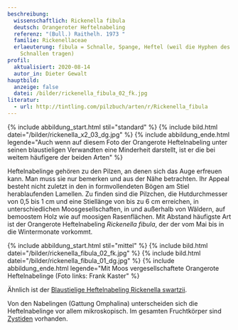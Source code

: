 ```yaml
---
beschreibung:
  wissenschaftlich: Rickenella fibula
  deutsch: Orangeroter Heftelnabeling
  referenz: "(Bull.) Raithelh. 1973 "
  familie: Rickenellaceae
  erlaeuterung: fibula = Schnalle, Spange, Heftel (weil die Hyphen des Pilzes
    Schnallen tragen)
profil:
  aktualisiert: 2020-08-14
  autor_in: Dieter Gewalt
hauptbild:
  anzeige: false
  datei: /bilder/rickenella_fibula_02_fk.jpg
literatur:
  - url: http://tintling.com/pilzbuch/arten/r/Rickenella_fibula
---
```

{% include abbildung_start.html stil="standard" %}
{% include bild.html datei="/bilder/rickenella_x2_03_dg.jpg" %}
{% include abbildung_ende.html legende="Auch wenn auf diesem Foto der Orangerote Heftelnabeling unter seinen blaustieligen Verwandten eine Minderheit darstellt, ist er die bei weitem häufigere der beiden Arten" %}

Heftelnabelinge gehören zu den Pilzen, an denen sich das Auge erfreuen kann. Man muss sie nur bemerken und aus der Nähe betrachten. Ihr Appeal besteht nicht zuletzt in den in formvollendeten Bögen am Stiel herablaufenden Lamellen. Zu finden sind die Pilzchen, die Hutdurchmesser von 0,5 bis 1 cm und eine Stiellänge von bis zu 6 cm erreichen, in unterschiedlichen Moosgesellschaften, in und außerhalb von Wäldern, auf bemoostem Holz wie auf moosigen Rasenflächen. Mit Abstand häufigste Art ist der Orangerote Heftelnabeling *Rickenella fibula*, der der vom Mai bis in die Wintermonate vorkommt.

{% include abbildung_start.html stil="mittel" %}
{% include bild.html datei="/bilder/rickenella_fibula_02_fk.jpg" %}
{% include bild.html datei="/bilder/rickenella_fibula_01_dg.jpg" %}
{% include abbildung_ende.html legende="Mit Moos vergesellschaftete Orangerote Heftelnabelinge (Foto links: Frank Kaster" %}

Ähnlich ist der [Blaustielige Heftelnabeling Rickenella swartzii](/pilze/rickenella-swartzii-blaustieliger-heftelnabeling).

Von den Nabelingen (Gattung Omphalina) unterscheiden sich die Heftelnabelinge vor allem mikroskopisch. Im gesamten Fruchtkörper sind [Zystiden](Zystiden "Glossar") vorhanden.